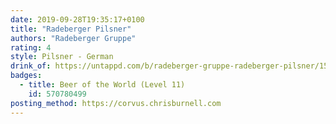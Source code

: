 ```yaml
---
date: 2019-09-28T19:35:17+0100
title: "Radeberger Pilsner"
authors: "Radeberger Gruppe"
rating: 4
style: Pilsner - German
drink_of: https://untappd.com/b/radeberger-gruppe-radeberger-pilsner/1589
badges:
  - title: Beer of the World (Level 11)
    id: 570780499
posting_method: https://corvus.chrisburnell.com
---
```

